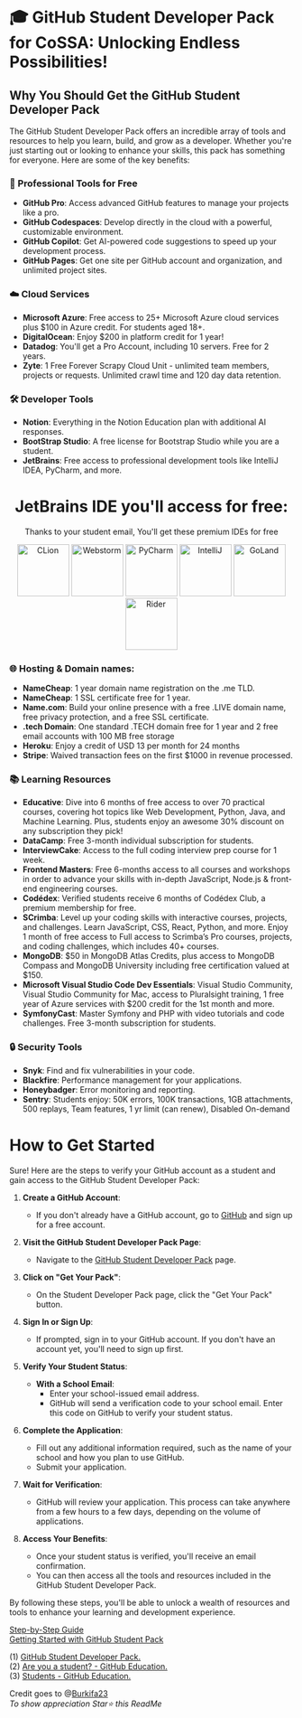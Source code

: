 # 🎓 GitHub Student Developer Pack for CoSSA: Unlocking Endless Possibilities!


## Why You Should Get the GitHub Student Developer Pack

The GitHub Student Developer Pack offers an incredible array of tools and resources to help you learn, build, and grow as a developer. Whether you're just starting out or looking to enhance your skills, this pack has something for everyone. Here are some of the key benefits:

### 🚀 Professional Tools for Free
- **GitHub Pro**: Access advanced GitHub features to manage your projects like a pro.
- **GitHub Codespaces**: Develop directly in the cloud with a powerful, customizable environment.
- **GitHub Copilot**: Get AI-powered code suggestions to speed up your development process.
- **GitHub Pages**: Get one site per GitHub account and organization, and unlimited project sites.

### ☁️ Cloud Services
- **Microsoft Azure**: Free access to 25+ Microsoft Azure cloud services plus $100 in Azure credit. For students aged 18+.
- **DigitalOcean**: Enjoy $200 in platform credit for 1 year!
- **Datadog**: You'll get a Pro Account, including 10 servers. Free for 2 years.
- **Zyte**: 1 Free Forever Scrapy Cloud Unit - unlimited team members, projects or requests. Unlimited crawl time and 120 day data retention.

### 🛠️ Developer Tools
- **Notion**: Everything in the Notion Education plan with additional AI responses.
- **BootStrap Studio**: A free license for Bootstrap Studio while you are a student.
- **JetBrains**: Free access to professional development tools like IntelliJ IDEA, PyCharm, and more.
<div align="center">
        <h1>JetBrains IDE you'll access for free:</h1>
        <p>Thanks to your student email, You'll get these premium IDEs for free</p>
        <img src="https://cdn.jsdelivr.net/gh/devicons/devicon@latest/icons/clion/clion-original.svg" height="92" width="92" alt="CLion"/>
        <img src="https://cdn.jsdelivr.net/gh/devicons/devicon@latest/icons/webstorm/webstorm-original.svg" height="92" width="92" alt="Webstorm"/>
        <img src="https://cdn.jsdelivr.net/gh/devicons/devicon@latest/icons/pycharm/pycharm-original.svg" height="92" width="92" alt="PyCharm"/>
        <img src="https://cdn.jsdelivr.net/gh/devicons/devicon@latest/icons/intellij/intellij-original.svg" height="92" width="92" alt="IntelliJ"/>
        <img src="https://cdn.jsdelivr.net/gh/devicons/devicon@latest/icons/goland/goland-original.svg" height="92" width="92" alt="GoLand"/>
        <img src="https://cdn.jsdelivr.net/gh/devicons/devicon@latest/icons/rider/rider-original.svg" height="92" width="92" alt="Rider"/>
    </div>


### 🌐 Hosting & Domain names:
- **NameCheap**: 1 year domain name registration on the .me TLD.
- **NameCheap**: 1 SSL certificate free for 1 year.
- **Name.com**: Build your online presence with a free .LIVE domain name, free privacy protection, and a free SSL certificate.
- **.tech Domain**: One standard .TECH domain free for 1 year and 2 free email accounts with 100 MB free storage
- **Heroku**: Enjoy a credit of USD 13  per month for 24 months
- **Stripe**: Waived transaction fees on the first $1000 in revenue processed.

### 📚 Learning Resources
- **Educative**: Dive into 6 months of free access to over 70 practical courses, covering hot topics like Web Development, Python, Java, and Machine Learning. Plus, students enjoy an awesome 30% discount on any subscription they pick!
- **DataCamp**: Free 3-month individual subscription for students.
- **InterviewCake**: Access to the full coding interview prep course for 1 week.
- **Frontend Masters**: Free 6-months access to all courses and workshops in order to advance your skills with in-depth JavaScript, Node.js & front-end engineering courses.
- **Codédex**: Verified students receive 6 months of Codédex Club, a premium membership for free.
- **SCrimba**: Level up your coding skills with interactive courses, projects, and challenges. Learn JavaScript, CSS, React, Python, and more. Enjoy 1 month of free access to Full access to Scrimba’s Pro courses, projects, and coding challenges, which includes 40+ courses.
- **MongoDB**: $50 in MongoDB Atlas Credits, plus access to MongoDB Compass and MongoDB University including free certification valued at $150.
- **Microsoft Visual Studio Code Dev Essentials**: Visual Studio Community, Visual Studio Community for Mac, access to Pluralsight training, 1 free year of Azure services with $200 credit for the 1st month and more.
- **SymfonyCast**: Master Symfony and PHP with video tutorials and code challenges. Free 3-month subscription for students.

### 🔒 Security Tools
- **Snyk**: Find and fix vulnerabilities in your code.
- **Blackfire**: Performance management for your applications.
- **Honeybadger**: Error monitoring and reporting.
- **Sentry**: Students enjoy: 50K errors, 100K transactions, 1GB attachments, 500 replays, Team features, 1 yr limit (can renew), Disabled On-demand

# How to Get Started
Sure! Here are the steps to verify your GitHub account as a student and gain access to the GitHub Student Developer Pack:

1. **Create a GitHub Account**:
   - If you don't already have a GitHub account, go to [GitHub](https://github.com) and sign up for a free account.

2. **Visit the GitHub Student Developer Pack Page**:
   - Navigate to the [GitHub Student Developer Pack](https://education.github.com/pack) page.

3. **Click on "Get Your Pack"**:
   - On the Student Developer Pack page, click the "Get Your Pack" button.

4. **Sign In or Sign Up**:
   - If prompted, sign in to your GitHub account. If you don't have an account yet, you'll need to sign up first.

5. **Verify Your Student Status**:
   - **With a School Email**:
     - Enter your school-issued email address.
     - GitHub will send a verification code to your school email. Enter this code on GitHub to verify your student status.
    
       
6. **Complete the Application**:
   - Fill out any additional information required, such as the name of your school and how you plan to use GitHub.
   - Submit your application.

7. **Wait for Verification**:
   - GitHub will review your application. This process can take anywhere from a few hours to a few days, depending on the volume of applications.

8. **Access Your Benefits**:
   - Once your student status is verified, you'll receive an email confirmation.
   - You can then access all the tools and resources included in the GitHub Student Developer Pack.

By following these steps, you'll be able to unlock a wealth of resources and tools to enhance your learning and development experience.


[Step-by-Step Guide](https://techcommunity.microsoft.com/t5/educator-developer-blog/step-by-step-setting-up-github-student-and-github-copilot-as-an/ba-p/3736279)
<br>
[Getting Started with GitHub Student Pack](https://devhunt.org/blog/github-student-pack-getting-started)


(1) [GitHub Student Developer Pack.](https://education.github.com/pack)
<br>
(2) [Are you a student? - GitHub Education.](https://education.github.com/pack/join)
<br>
(3) [Students - GitHub Education.](https://github.com/education/students/)

Credit goes to @[Burkifa23](https://github.com/Burkifa23) <br> _To show appreciation Star⭐ this ReadMe_
